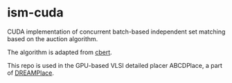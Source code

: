 # ism-cuda
CUDA implementation of concurrent batch-based independent set matching based on the auction algorithm.

The algorithm is adapted from [cbert](https://github.com/bkj/cbert).

This repo is used in the GPU-based VLSI detailed placer ABCDPlace, a part of [DREAMPlace](https://github.com/limbo018/DREAMPlace).
